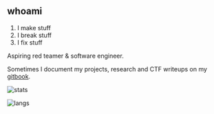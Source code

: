 ## whoami

1. I make stuff
2. I break stuff
3. I fix stuff

Aspiring red teamer & software engineer.

Sometimes I document my projects, research and CTF writeups on my [gitbook](https://gatari.gitbook.io/).

![stats](https://api.githubtrends.io/user/svg/gatariee/repos?time_range=three_months&include_private=True&theme=bright_lights)

![langs](https://github-readme-stats.vercel.app/api/top-langs/?username=gatariee&layout=compact&show_icons=true&theme=tokyonight)
